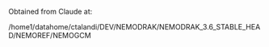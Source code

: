 Obtained from Claude at:

/home1/datahome/ctalandi/DEV/NEMODRAK/NEMODRAK_3.6_STABLE_HEAD/NEMOREF/NEMOGCM


